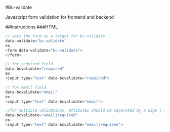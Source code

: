 #Bc-validate

Javascript form validation for frontend and backend

##Instructions
###HTML
```javascript
// sets the form as a target for bc-validate
data-validate="bc-validate"
ex.
<form data-validate="bc-validate">
</form>

// for required field
data-bcvalidate="required"
ex.
<input type="text" data-bcvalidate="required">

// for email field
data-bcvalidate="email"
ex.
<input type="text" data-bcvalidate="email">

//for multiple validations, attibutes should be separated by a pipe | (required and email)
data-bcvalidate="email|required" 
ex.
<input type="text" data-bcvalidate="email|required">
```
